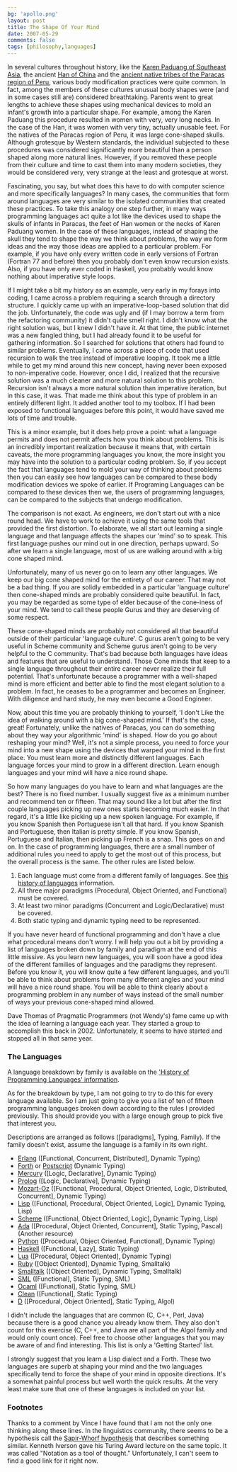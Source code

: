 ```yaml
---
bg: 'apollo.png'
layout: post
title: The Shape Of Your Mind
date: 2007-05-29
comments: false
tags: [philosophy,languages]
---
```


In several cultures throughout history, like the [Karen Paduang of
Southeast
Asia](http://www.chiangmai-chiangrai.com/longneck_karen.html), the
ancient [Han of China](http://www.bbc.co.uk/dna/h2g2/A1155872) and the
[ancient native tribes of the Paracas region of
Peru](http://www.travelblog.org/South-America/Peru/Paracas/blog-97346.html),
various body modification practices were quite common. In fact, among
the members of these cultures unusual body shapes were (and in some
cases still are) considered breathtaking. Parents went to great
lengths to achieve these shapes using mechanical devices to mold an
infant's growth into a particular shape. For example, among the Karen
Paduang this procedure resulted in women with very, very long
necks. In the case of the Han, it was women with very tiny, actually
unusable feet. For the natives of the Paracas region of Peru, it was
large cone-shaped skulls. Although grotesque by Western standards, the
individual subjected to these procedures was considered significantly
more beautiful than a person shaped along more natural lines. However,
if you removed these people from their culture and time to cast them
into many modern societies, they would be considered very, very
strange at the least and grotesque at worst.


Fascinating, you say, but what does this have to do with computer
science and more specifically languages? In many cases, the
communities that form around languages are very similar to the
isolated communities that created these practices. To take this
analogy one step further, in many ways programming languages act quite
a lot like the devices used to shape the skulls of infants in Paracas,
the feet of Han women or the necks of Karen Paduang women. In the case
of these languages, instead of shaping the skull they tend to shape
the way we think about problems, the way we form ideas and the way
those ideas are applied to a particular problem. For example, if you
have only every written code in early versions of Fortran (Fortran 77
and before) then you probably don't even know recursion exists. Also,
if you have only ever coded in Haskell, you probably would know
nothing about imperative style loops.

If I might take a bit my history as an example, very early in my
forays into coding, I came across a problem requiring a search through
a directory structure. I quickly came up with an imperative-loop-based
solution that did the job. Unfortunately, the code was ugly and (if I
may borrow a term from the refactoring community) it didn't quite
smell right. I didn't know what the right solution was, but I knew I
didn't have it. At that time, the public internet was a new fangled
thing, but I had already found it to be useful for gathering
information. So I searched for solutions that others had found to
similar problems. Eventually, I came across a piece of code that used
recursion to walk the tree instead of imperative looping. It took me a
little while to get my mind around this new concept, having never been
exposed to non-imperative code. However, once I did, I realized that
the recursive solution was a much cleaner and more natural solution to
this problem. Recursion isn't always a more natural solution than
imperative iteration, but in this case, it was. That made me think
about this type of problem in an entirely different light. It added
another tool to my toolbox. If I had been exposed to functional
languages before this point, it would have saved me lots of time and
trouble.

This is a minor example, but it does help prove a point: what a
language permits and does not permit affects how you think about
problems. This is an incredibly important realization because it means
that, with certain caveats, the more programming languages you know,
the more insight you may have into the solution to a particular coding
problem. So, if you accept the fact that languages tend to mold your
way of thinking about problems then you can easily see how languages
can be compared to these body modification devices we spoke of
earlier. If Programing Languages can be compared to these devices then
we, the users of programming languages, can be compared to the
subjects that undergo modification.

The comparison is not exact. As engineers, we don't start out with a
nice round head. We have to work to achieve it using the same tools
that provided the first distortion. To elaborate, we all start out
learning a single language and that language affects the shapes our
'mind' so to speak. This first language pushes our mind out in one
direction, perhaps upward. So after we learn a single language, most
of us are walking around with a big cone shaped mind.


Unfortunately, many of us never go on to learn any other languages. We
keep our big cone shaped mind for the entirety of our career. That may
not be a bad thing. If you are solidly embedded in a particular
'language culture' then cone-shaped minds are probably considered
quite beautiful. In fact, you may be regarded as some type of elder
because of the cone-iness of your mind. We tend to call these people
Gurus and they are deserving of some respect.

These cone-shaped minds are probably not considered all that beautiful
outside of their particular 'language culture'. C gurus aren't going
to be very useful in Scheme community and Scheme gurus aren't going to
be very helpful to the C community. That's bad because both languages
have ideas and features that are useful to understand. Those Cone
minds that keep to a single language throughout their entire career
never realize their full potential. That's unfortunate because a
programmer with a well-shaped mind is more efficient and better able
to find the most elegant solution to a problem. In fact, he ceases to
be a programmer and becomes an Engineer. With diligence and hard
study, he may even become a Good Engineer.

Now, about this time you are probably thinking to yourself, 'I don't
Like the idea of walking around with a big cone-shaped mind.'  If
that's the case, great! Fortunately, unlike the natives of Paracas,
you can do something about they way your algorithmic 'mind' is
shaped. How do you go about reshaping your mind? Well, it's not a
simple process, you need to force your mind into a new shape using the
devices that warped your mind in the first place. You must learn more
and distinctly different languages. Each language forces your mind to
grow in a different direction. Learn enough languages and your mind
will have a nice round shape.

So how many languages do you have to learn and what languages are the
best? There is no fixed number. I usually suggest five as a minimum
number and recommend ten or fifteen. That may sound like a lot but
after the first couple languages picking up new ones starts becoming
much easier. In that regard, it's a little like picking up a new
spoken language. For example, if you know Spanish then Portuguese
isn't all that hard. If you know Spanish and Portuguese, then Italian
is pretty simple. If you know Spanish, Portuguese and Italian, then
picking up French is a snap. This goes on and on. In the case of
programming languages, there are a small number of additional rules
you need to apply to get the most out of this process, but the overall
process is the same. The other rules are listed below.

1. Each language must come from a different family of languages. See
   [this history of languages](http://www.levenez.com/lang/)
   information.
2. All three major paradigms (Procedural, Object Oriented, and
   Functional) must be covered.
3. At least two minor paradigms (Concurrent and Logic/Declarative)
   must be covered.
4. Both static typing and dynamic typing need to be represented.

If you have never heard of functional programming and don't have a
clue what procedural means don't worry. I will help you out a bit by
providing a list of languages broken down by family and paradigm at
the end of this little missive. As you learn new languages, you will
soon have a good idea of the different families of languages and the
paradigms they represent. Before you know it, you will know quite a
few different languages, and you'll be able to think about problems
from many different angles and your mind will have a nice round
shape. You will be able to think clearly about a programming problem
in any number of ways instead of the small number of ways your
previous cone-shaped mind allowed.

Dave Thomas of Pragmatic Programmers (not Wendy's) fame came up with
the idea of learning a language each year. They started a group to
accomplish this back in 2002. Unfortunately, it seems to have started
and stopped all in that same year.

### The Languages

A language breakdown by family is available on the ['History of
Programming Languages' information](http://www.levenez.com/lang/).

As for the breakdown by type, I am not going to try to do this for
every language available. So I am just going to give you a list of ten
of fifteen programming languages broken down according to the rules I
provided previously. This should provide you with a large enough group
to pick five that interest you.

Descriptions are arranged as follows ([paradigms], Typing, Family). If
the family doesn't exist, assume the language is a family in its own
right.

* [Erlang](http://www.erlang.org/) ([Functional, Concurrent, Distributed], Dynamic Typing)
* [Forth](http://www.forth.org/) or [Postscript](http://www.cs.indiana.edu/docproject/programming/postscript/postscript.html) (Dynamic Typing)
* [Mercury](http://www.cs.mu.oz.au/research/mercury/) ([Logic, Declarative], Dynamic Typing)
* [Prolog](http://pauillac.inria.fr/~diaz/gnu-prolog/) ([Logic, Declarative], Dynamic Typing)
* [Mozart-Oz](http://www.mozart-oz.org/) ([Functional, Procedural, Object Oriented, Logic, Distributed, Concurrent], Dynamic Typing)
* [Lisp](http://www.lisp.org/) ([Functional, Procedural, Object Oriented, Logic], Dynamic Typing, Lisp)
* [Scheme](http://www.schemers.org/) ([Functional, Object Oriented, Logic], Dynamic Typing, Lisp)
* [Ada](http://www.engin.umd.umich.edu/CIS/course.des/cis400/ada/ada.html) ([Procedural, Object Oriented, Concurrent], Static Typing, Pascal) (Another resource)
* [Python](http://www.python.org/) ([Procedural, Object Oriented, Functional], Dynamic Typing)
* [Haskell](http://www.haskell.org/) ([Functional, Lazy], Static Typing)
* [Lua](http://www.lua.org/) ([Procedural, Object Oriented], Dynamic Typing)
* [Ruby](http://www.ruby-lang.org/) ([Object Oriented], Dynamic Typing, Smalltalk)
* [Smalltalk](http://www.squeak.org/) ([Object Oriented], Dynamic Typing, Smalltalk)
* [SML](http://www.smlnj.org/) ([Functional], Static Typing, SML)
* [Ocaml](http://www.ocaml.org/) ([Functional], Static Typing, SML)
* [Clean](http://www.cs.ru.nl/~clean/) ([Functional], Static Typing)
* [D](http://www.digitalmars.com/d/) ([Procedural, Object Oriented], Static Typing, Algol)

I didn't include the languages that are common (C, C++, Perl, Java)
because there is a good chance you already know them. They also don't
count for this exercise (C, C++, and Java are all part of the Algol
family and would only count once). Feel free to choose other languages
that you may be aware of and find interesting. This list is only a
'Getting Started' list.

I strongly suggest that you learn a Lisp dialect and a Forth. These
two languages are superb at shaping your mind and the two languages
specifically tend to force the shape of your mind in opposite
directions. It's a somewhat painful process but well worth the quick
results. At the very least make sure that one of these languages is
included on your list.

### Footnotes

Thanks to a comment by Vince I have found that I am not the only one
thinking along these lines. In the linguistics community, there seems
to be a hypothesis call the [Sapir-Whorf
hypothesis](http://en.wikipedia.org/wiki/The_Sapir-Whorf_Hypothesis)
that describes something similar. Kenneth Iverson gave his Turing
Award lecture on the same topic. It was called "Notation as a tool of
thought." Unfortunately, I can't seem to find a good link for it right
now.